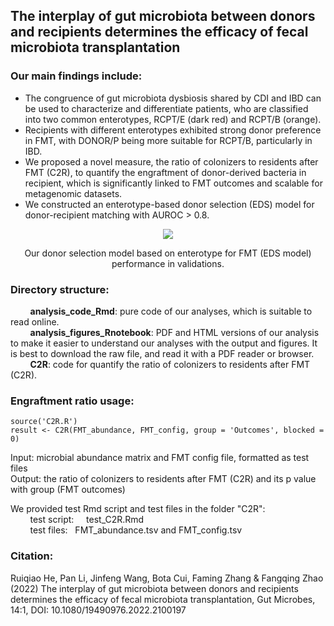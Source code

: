 ## The interplay of gut microbiota between donors and recipients determines the efficacy of fecal microbiota transplantation
### Our main findings include: 
* The congruence of gut microbiota dysbiosis shared by CDI and IBD can be used to characterize and differentiate patients, who are classified into two common enterotypes, RCPT/E (dark red) and RCPT/B (orange).
* Recipients with different enterotypes exhibited strong donor preference in FMT, with DONOR/P being more suitable for RCPT/B, particularly in IBD.
* We proposed a novel measure, the ratio of colonizers to residents after FMT (C2R), to quantify the engraftment of donor-derived bacteria in recipient, which is significantly linked to FMT outcomes and scalable for metagenomic datasets.
* We constructed an enterotype-based donor selection (EDS) model for donor-recipient matching with AUROC > 0.8.

<p align="center">
  <img src=https://user-images.githubusercontent.com/34981680/157368075-a2baf268-f4f2-49de-9090-cac877f9b425.png>
</p>
<p align="center">
  Our donor selection model based on enterotype for FMT (EDS model) performance in validations.  
</p>

### Directory structure:  
&nbsp; &nbsp; &nbsp; &nbsp; **analysis_code_Rmd**: pure code of our analyses, which is suitable to read online.  
&nbsp; &nbsp; &nbsp; &nbsp; **analysis_figures_Rnotebook**: PDF and HTML versions of our analysis to make it easier to understand our analyses with the output and figures. It is best to download the raw file, and read it with a PDF reader or browser.    
&nbsp; &nbsp; &nbsp; &nbsp; **C2R**: code for quantify the ratio of colonizers to residents after FMT (C2R).  
    
### Engraftment ratio usage:
    source('C2R.R')
    result <- C2R(FMT_abundance, FMT_config, group = 'Outcomes', blocked = 0)
Input: microbial abundance matrix and FMT config file, formatted as test files  
Output: the ratio of colonizers to residents after FMT (C2R) and its p value with group (FMT outcomes)  
  
We provided test Rmd script and test files in the folder "C2R":  
&nbsp; &nbsp; &nbsp; &nbsp; test script: &nbsp; &nbsp; test_C2R.Rmd  
&nbsp; &nbsp; &nbsp; &nbsp; test files: &nbsp; FMT_abundance.tsv and FMT_config.tsv  

### Citation:
Ruiqiao He, Pan Li, Jinfeng Wang, Bota Cui, Faming Zhang & Fangqing Zhao (2022) The interplay of gut microbiota between donors and recipients determines the efficacy of fecal microbiota transplantation, Gut Microbes, 14:1, DOI: 10.1080/19490976.2022.2100197

